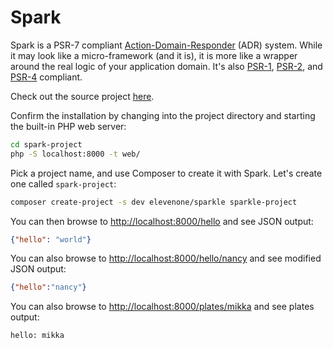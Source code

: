 # Spark



Spark is a PSR-7 compliant [Action-Domain-Responder](https://github.com/pmjones/adr)
(ADR) system. While it may look like a micro-framework (and it is), it is more like a
wrapper around the real logic of your application domain. It's also [PSR-1](http://www.php-fig.org/psr/psr-1/),
[PSR-2](http://www.php-fig.org/psr/psr-2/), and [PSR-4](http://www.php-fig.org/psr/psr-4/) compliant.

Check out the source project [here](http://github.com/sparkphp/Spark).

Confirm the installation by changing into the project directory and starting the
built-in PHP web server:

```bash
cd spark-project
php -S localhost:8000 -t web/
```

Pick a project name, and use Composer to create it with Spark. Let's create
one called `spark-project`:

```bash
composer create-project -s dev elevenone/sparkle sparkle-project
```

You can then browse to <http://localhost:8000/hello> and see JSON output:

```json
{"hello": "world"}
```

You can also browse to <http://localhost:8000/hello/nancy> and see modified JSON output:

```json
{"hello":"nancy"}
```

You can also browse to <http://localhost:8000/plates/mikka> and see plates output:

```html
hello: mikka
```
